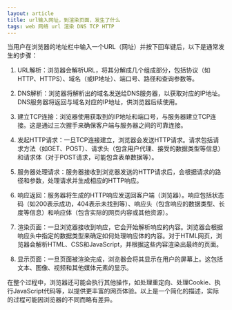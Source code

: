 ```yaml
---
layout: article
title: url输入网址，到渲染页面，发生了什么
tags: web 网络 url 渲染 DNS TCP HTTP
---
```



当用户在浏览器的地址栏中输入一个URL（网址）并按下回车键后，以下是通常发生的步骤：

1. URL解析：浏览器会解析URL，将其分解成几个组成部分，包括协议（如HTTP、HTTPS）、域名（或IP地址）、端口号、路径和查询参数等。

2. DNS解析：浏览器将解析出的域名发送给DNS服务器，以获取对应的IP地址。DNS服务器将返回与域名对应的IP地址，供浏览器后续使用。

3. 建立TCP连接：浏览器使用获取到的IP地址和端口号，与服务器建立TCP连接。这是通过三次握手来确保客户端与服务器之间的可靠连接。

4. 发起HTTP请求：一旦TCP连接建立，浏览器会发送HTTP请求。请求包括请求方法（如GET、POST）、请求头（包含用户代理、接受的数据类型等信息）和请求体（对于POST请求，可能包含表单数据等）。

5. 服务器处理请求：服务器接收到浏览器发送的HTTP请求后，会根据请求的路径和参数，处理请求并生成相应的HTTP响应。

6. 响应返回：服务器将生成的HTTP响应发送回客户端（浏览器）。响应包括状态码（如200表示成功，404表示未找到等）、响应头（包含响应的数据类型、长度等信息）和响应体（包含实际的网页内容或其他资源）。

7. 渲染页面：一旦浏览器接收到响应，它会开始解析响应的内容。浏览器会根据响应头中指定的数据类型来确定如何处理响应体的内容。对于HTML网页，浏览器会解析HTML、CSS和JavaScript，并根据这些内容渲染出最终的页面。

8. 显示页面：一旦页面被渲染完成，浏览器会将其显示在用户的屏幕上。这包括文本、图像、视频和其他媒体元素的显示。

在整个过程中，浏览器还可能会执行其他操作，如处理重定向、处理Cookie、执行JavaScript代码等，以提供更丰富的网页体验。以上是一个简化的描述，实际的过程可能因浏览器的不同而略有差异。